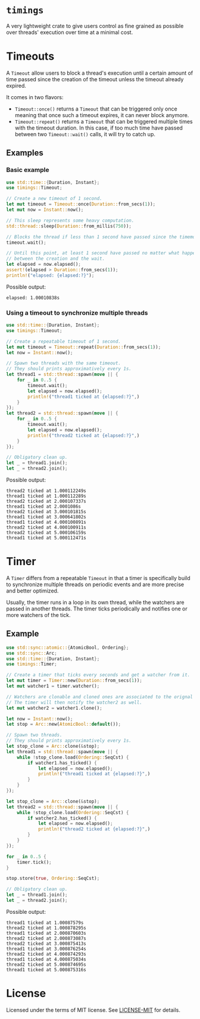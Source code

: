 # `timings`

A very lightweight crate to give users control as fine grained as possible over threads' execution over time at a minimal cost.

# Timeouts

A `Timeout` allow users to block a thread's execution until a certain amount of time passed since the creation of the timeout unless the timeout already expired.

It comes in two flavors:
* `Timeout::once()` returns a `Timeout` that can be triggered only once meaning that once such a timeout expires, it can never block anymore.
* `Timeout::repeat()` returns a `Timeout` that can be triggered multiple times with the timeout duration. In this case, if too much time have passed between two `Timeout::wait()` calls, it will try to catch up.

## Examples

### Basic example

```rust
use std::time::{Duration, Instant};
use timings::Timeout;

// Create a new timeout of 1 second.
let mut timeout = Timeout::once(Duration::from_secs(1));
let mut now = Instant::now();

// This sleep represents some heavy computation.
std::thread::sleep(Duration::from_millis(750));

// Blocks the thread if less than 1 second have passed since the timemout's creation.
timeout.wait();

// Until this point, at least 1 second have passed no matter what happened
// between the creation and the wait.
let elapsed = now.elapsed();
assert!(elapsed > Duration::from_secs(1));
println!("elapsed: {elapsed:?}");
```

Possible output:
```
elapsed: 1.00010838s
```

### Using a timeout to synchronize multiple threads

```rust
use std::time::{Duration, Instant};
use timings::Timeout;

// Create a repeatable timeout of 1 second.
let mut timeout = Timeout::repeat(Duration::from_secs(1));
let now = Instant::now();

// Spawn two threads with the same timeout.
// They should prints approximatively every 1s.
let thread1 = std::thread::spawn(move || {
    for _ in 0..5 {
        timeout.wait();
        let elapsed = now.elapsed();
        println!("thread1 ticked at {elapsed:?}",)
    }
});
let thread2 = std::thread::spawn(move || {
    for _ in 0..5 {
        timeout.wait();
        let elapsed = now.elapsed();
        println!("thread2 ticked at {elapsed:?}",)
    }
});

// Obligatory clean up.
let _ = thread1.join();
let _ = thread2.join();
```

Possible output:
```
thread2 ticked at 1.000112249s
thread1 ticked at 1.000112289s
thread2 ticked at 2.000107337s
thread1 ticked at 2.0001086s
thread2 ticked at 3.000101815s
thread1 ticked at 3.000641802s
thread1 ticked at 4.000100891s
thread2 ticked at 4.000100911s
thread2 ticked at 5.000106159s
thread1 ticked at 5.000112471s
```

# Timer

A `Timer` differs from a repeatable `Timeout` in that a timer is specifically build to synchronize multiple threads on periodic events and are more precise and better optimized.

Usually, the timer runs in a loop in its own thread, while the watchers are passed in another threads. The timer ticks periodically and notifies one or more watchers of the tick.


## Example

```rust
use std::sync::atomic::{AtomicBool, Ordering};
use std::sync::Arc;
use std::time::{Duration, Instant};
use timings::Timer;

// Create a timer that ticks every seconds and get a watcher from it.
let mut timer = Timer::new(Duration::from_secs(1));
let mut watcher1 = timer.watcher();

// Watchers are clonable and cloned ones are associated to the orignal watcher's timer.
// The timer will then notify the watcher2 as well.
let mut watcher2 = watcher1.clone();

let now = Instant::now();
let stop = Arc::new(AtomicBool::default());

// Spawn two threads.
// They should prints approximatively every 1s.
let stop_clone = Arc::clone(&stop);
let thread1 = std::thread::spawn(move || {
    while !stop_clone.load(Ordering::SeqCst) {
        if watcher1.has_ticked() {
            let elapsed = now.elapsed();
            println!("thread1 ticked at {elapsed:?}",)
        }
    }
});

let stop_clone = Arc::clone(&stop);
let thread2 = std::thread::spawn(move || {
    while !stop_clone.load(Ordering::SeqCst) {
        if watcher2.has_ticked() {
            let elapsed = now.elapsed();
            println!("thread2 ticked at {elapsed:?}",)
        }
    }
});

for _ in 0..5 {
    timer.tick();
}

stop.store(true, Ordering::SeqCst);

// Obligatory clean up.
let _ = thread1.join();
let _ = thread2.join();
```

Possible output:
```text
thread1 ticked at 1.00087579s
thread2 ticked at 1.000878295s
thread1 ticked at 2.000870603s
thread2 ticked at 2.000873087s
thread2 ticked at 3.000875413s
thread1 ticked at 3.000876254s
thread2 ticked at 4.000874293s
thread1 ticked at 4.000875034s
thread2 ticked at 5.000874695s
thread1 ticked at 5.000875316s
```

# License

Licensed under the terms of MIT license. See [LICENSE-MIT](LICENSE-MIT) for details.
